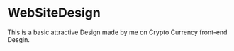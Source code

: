 # WebSiteDesign
This is a basic attractive Design made by me on Crypto Currency front-end Desgin.  
